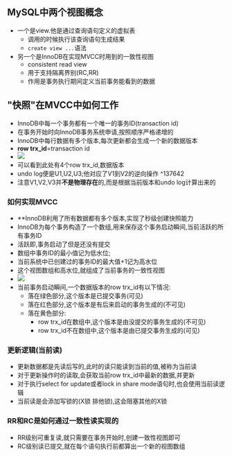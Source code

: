 ## MySQL中两个视图概念
- 一个是view.他是通过查询语句定义的虚拟表
	- 调用的时候执行该查询语句生成结果
	- `create view ...`语法
- 另一个是InnoDB在实现MVCC时用到的一致性视图
	- consistent read view
	- 用于支持隔离界别(RC,RR)
	- 作用是事务执行期间定义当前事务能看到的数据

## "快照"在MVCC中如何工作
- InnoDB中每一个事务都有一个唯一的事务ID(transaction id)
- 在事务开始时向InnoDB事务系统申请,按照顺序严格递增的
- InnoDB中每行数据有多个版本,每次更新都会生成一个新的数据版本
- **row trx_id**=transaction id
- ![](http://img.jaken.top/image/202111301532928.png)
- 可以看到此处有4个row trx_id,数据版本
- undo log便是U1,U2,U3;他对应了V1到V2的逆向操作 ^137642
- 注意V1,V2,V3并**不是物理存在**的,而是根据当前版本和undo log计算出来的

### 如何实现MVCC
- **InnoDB利用了所有数据都有多个版本,实现了秒级创建快照能力
- InnoDB为每个事务构造了一个数组,用来保存这个事务启动瞬间,当前活跃的所有事务ID
- 活跃即,事务启动了但是还没有提交
- 数组中事务ID的最小值记为低水位;
- 当前系统中已创建过的事务ID的最大值+1记为高水位
- 这个视图数组和高水位,就组成了当前事务的一致性视图
- ![](http://img.jaken.top/image/202111301543935.png)
- 当前事务启动瞬间,一个数据版本的row trx_id有以下情况:
	- 落在绿色部分,这个版本是已提交事务(可见)
	- 落在红色部分,这个版本是有后来启动的事务生成的(不可见)
	- 落在黄色部分:
		- row trx_id在数组中,这个版本是由没提交的事务生成的(不可见)
		- row trx_id不在数组中,这个版本是由已提交事务生成的(可见)

### 更新逻辑(当前读)
- 更新数据都是先读后写的,此时的读只能读到当前的值,被称为当前读
- 对于更新操作时的读取,会获取当前row trx_id中最新的数据,并更新
- 对于执行select for update或者lock in share mode语句时,也会使用当前读逻辑
- 当前读是会添加写锁的(X锁 排他锁),这会阻塞其他的X锁

### RR和RC是如何通过一致性读实现的
- RR级别可重复读,就只需要在事务开始时,创建一致性视图即可
- RC级别读已提交,就在每个语句执行前都算出一个新的视图数组
